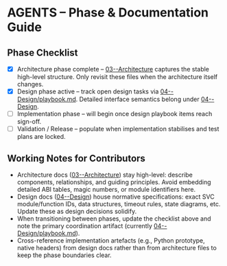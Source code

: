 # AGENTS – Phase & Documentation Guide

## Phase Checklist
- [x] Architecture phase complete – [03--Architecture](03--Architecture/) captures the stable high-level structure. Only revisit these files when the architecture itself changes.
- [x] Design phase active – track open design tasks via [04--Design/playbook.md](04--Design/playbook.md). Detailed interface semantics belong under [04--Design](04--Design/).
- [ ] Implementation phase – will begin once design playbook items reach sign-off.
- [ ] Validation / Release – populate when implementation stabilises and test plans are locked.

## Working Notes for Contributors
- Architecture docs ([03--Architecture](03--Architecture/)) stay high-level: describe components, relationships, and guiding principles. Avoid embedding detailed ABI tables, magic numbers, or module identifiers here.
- Design docs ([04--Design](04--Design/)) house normative specifications: exact SVC module/function IDs, data structures, timeout rules, state diagrams, etc. Update these as design decisions solidify.
- When transitioning between phases, update the checklist above and note the primary coordination artifact (currently [04--Design/playbook.md](04--Design/playbook.md)).
- Cross-reference implementation artefacts (e.g., Python prototype, native headers) from design docs rather than from architecture files to keep the phase boundaries clear.
